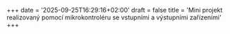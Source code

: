 +++
date = '2025-09-25T16:29:16+02:00'
draft = false
title = 'Mini projekt realizovaný pomocí mikrokontroléru se vstupními a výstupními zařízeními'
+++
